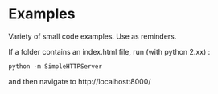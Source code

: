 # Examples
Variety of small code examples. Use as reminders.

If a folder contains an index.html file, run (with python 2.xx) :
```
python -m SimpleHTTPServer
```
and then navigate to
http://localhost:8000/